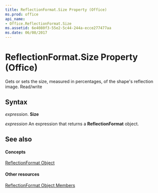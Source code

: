 ```yaml
---
title: ReflectionFormat.Size Property (Office)
ms.prod: office
api_name:
- Office.ReflectionFormat.Size
ms.assetid: 6e4080f3-55e2-5c44-244a-ecce277477aa
ms.date: 06/08/2017
---
```



# ReflectionFormat.Size Property (Office)

Gets or sets the size, measured in percentages, of the shape's reflection image. Read/write


## Syntax

 _expression_. **Size**

 _expression_ An expression that returns a **ReflectionFormat** object.


## See also


#### Concepts


[ReflectionFormat Object](reflectionformat-object-office.md)
#### Other resources


[ReflectionFormat Object Members](reflectionformat-members-office.md)

